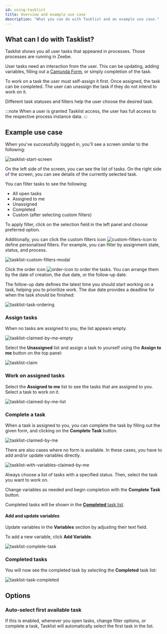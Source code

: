 ```yaml
---
id: using-tasklist
title: Overview and example use case
description: "What you can do with Tasklist and an example use case."
---
```


## What can I do with Tasklist?

Tasklist shows you all user tasks that appeared in processes. Those processes are running in Zeebe.

User tasks need an interaction from the user. This can be updating, adding variables, filling out a [Camunda Form](../../../guides/utilizing-forms.md), or simply completion of the task.

To work on a task the user must self-assign it first. Once assigned, the task can be completed.
The user can unassign the task if they do not intend to work on it.

Different task statuses and filters help the user choose the desired task.

:::note
When a user is granted Tasklist access, the user has full access to the respective process instance data.
:::

## Example use case

When you've successfully logged in, you'll see a screen similar to the following:

![tasklist-start-screen](../img/tasklist-start-screen_light.png)

On the left side of the screen, you can see the list of tasks. On the right side of the screen, you can see details of the currently selected task.

You can filter tasks to see the following:

- All open tasks
- Assigned to me
- Unassigned
- Completed
- Custom (after selecting custom filters)

To apply filter, click on the selection field in the left panel and choose preferred option.

Additionally, you can click the custom filters icon ![custom-filters-icon](img/custom-filters-icon.png) to define personalised filters. For example, you can filter by assignment state, status, and process.

![tasklist-custom-filters-modal](img/tasklist-custom-filters-modal.png)

Click the order icon ![order-icon](img/order-icon.png) to order the tasks. You can arrange them by the date of creation, the due date, or the follow-up date.

The follow-up date defines the latest time you should start working on a task, helping you to prioritize work.
The due date provides a deadline for when the task should be finished:

![tasklist-task-ordering](img/tasklist-task-ordering.png)

### Assign tasks

When no tasks are assigned to you, the list appears empty.

![tasklist-claimed-by-me-empty](img/tasklist-claimed-by-me-empty_light.png)

Select the **Unassigned** list and assign a task to yourself using the **Assign to me** button on the top panel:

![tasklist-claim](img/tasklist-claim_light.png)

### Work on assigned tasks

Select the **Assigned to me** list to see the tasks that are assigned to you. Select a task to work on it.

![tasklist-claimed-by-me-list](img/tasklist-claimed-by-me-list_light.png)

### Complete a task

When a task is assigned to you, you can complete the task by filling out the given form, and clicking on the **Complete Task** button.

![tasklist-claimed-by-me](img/tasklist-claimed-by-me_light.png)

There are also cases where no form is available. In these cases, you have to add and/or update variables directly.

![tasklist-with-variables-claimed-by-me](img/tasklist-with-variables-claimed-by-me_light.png)

Always choose a list of tasks with a specified status. Then, select the task you want to work on.

Change variables as needed and begin completion with the **Complete Task** button.

Completed tasks will be shown in the [**Completed** task list](#completed-tasks).

#### Add and update variables

Update variables in the **Variables** section by adjusting their text field.

To add a new variable, click **Add Variable**.

![tasklist-complete-task](img/tasklist-complete-task_light.png)

### Completed tasks

You will now see the completed task by selecting the **Completed** task list:

![tasklist-task-completed](img/tasklist-task-completed_light.png)

## Options

### Auto-select first available task

If this is enabled, whenever you open tasks, change filter options, or complete a task, Tasklist will automatically select the first task in the list.
